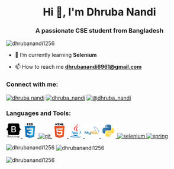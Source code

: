 <h1 align="center">Hi 👋, I'm Dhruba Nandi</h1>
<h3 align="center">A passionate CSE student from Bangladesh</h3>

<p align="left"> <img src="https://komarev.com/ghpvc/?username=dhrubanandi1256&label=Profile%20views&color=0e75b6&style=flat" alt="dhrubanandi1256" /> </p>

- 🌱 I’m currently learning **Selenium**

- 📫 How to reach me **dhrubanandi6961@gmail.com**

<h3 align="left">Connect with me:</h3>
<p align="left">
<a href="https://linkedin.com/in/dhruba nandi" target="blank"><img align="center" src="https://raw.githubusercontent.com/rahuldkjain/github-profile-readme-generator/master/src/images/icons/Social/linked-in-alt.svg" alt="dhruba nandi" height="30" width="40" /></a>
<a href="https://www.hackerrank.com/dhruba_nandi" target="blank"><img align="center" src="https://raw.githubusercontent.com/rahuldkjain/github-profile-readme-generator/master/src/images/icons/Social/hackerrank.svg" alt="dhruba_nandi" height="30" width="40" /></a>
<a href="https://www.hackerearth.com/@dhruba_nandi" target="blank"><img align="center" src="https://raw.githubusercontent.com/rahuldkjain/github-profile-readme-generator/master/src/images/icons/Social/hackerearth.svg" alt="@dhruba_nandi" height="30" width="40" /></a>
</p>

<h3 align="left">Languages and Tools:</h3>
<p align="left"> <a href="https://getbootstrap.com" target="_blank" rel="noreferrer"> <img src="https://raw.githubusercontent.com/devicons/devicon/master/icons/bootstrap/bootstrap-plain-wordmark.svg" alt="bootstrap" width="40" height="40"/> </a> <a href="https://www.w3schools.com/css/" target="_blank" rel="noreferrer"> <img src="https://raw.githubusercontent.com/devicons/devicon/master/icons/css3/css3-original-wordmark.svg" alt="css3" width="40" height="40"/> </a> <a href="https://git-scm.com/" target="_blank" rel="noreferrer"> <img src="https://www.vectorlogo.zone/logos/git-scm/git-scm-icon.svg" alt="git" width="40" height="40"/> </a> <a href="https://www.w3.org/html/" target="_blank" rel="noreferrer"> <img src="https://raw.githubusercontent.com/devicons/devicon/master/icons/html5/html5-original-wordmark.svg" alt="html5" width="40" height="40"/> </a> <a href="https://www.java.com" target="_blank" rel="noreferrer"> <img src="https://raw.githubusercontent.com/devicons/devicon/master/icons/java/java-original.svg" alt="java" width="40" height="40"/> </a> <a href="https://www.mysql.com/" target="_blank" rel="noreferrer"> <img src="https://raw.githubusercontent.com/devicons/devicon/master/icons/mysql/mysql-original-wordmark.svg" alt="mysql" width="40" height="40"/> </a> <a href="https://www.python.org" target="_blank" rel="noreferrer"> <img src="https://raw.githubusercontent.com/devicons/devicon/master/icons/python/python-original.svg" alt="python" width="40" height="40"/> </a> <a href="https://www.selenium.dev" target="_blank" rel="noreferrer"> <img src="https://raw.githubusercontent.com/detain/svg-logos/780f25886640cef088af994181646db2f6b1a3f8/svg/selenium-logo.svg" alt="selenium" width="40" height="40"/> </a> <a href="https://spring.io/" target="_blank" rel="noreferrer"> <img src="https://www.vectorlogo.zone/logos/springio/springio-icon.svg" alt="spring" width="40" height="40"/> </a> </p>

<p><img align="left" src="https://github-readme-stats.vercel.app/api/top-langs?username=dhrubanandi1256&show_icons=true&locale=en&layout=compact" alt="dhrubanandi1256" /></p>

<p>&nbsp;<img align="center" src="https://github-readme-stats.vercel.app/api?username=dhrubanandi1256&show_icons=true&locale=en" alt="dhrubanandi1256" /></p>

<p><img align="center" src="https://github-readme-streak-stats.herokuapp.com/?user=dhrubanandi1256&" alt="dhrubanandi1256" /></p>
